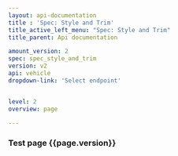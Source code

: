 ```yaml
---
layout: api-documentation
title : 'Spec: Style and Trim'
title_active_left_menu: "Spec: Style and Trim"
title_parent: Api documentation

amount_version: 2
spec: spec_style_and_trim
version: v2
api: vehicle
dropdown-link: 'Select endpoint'


level: 2
overview: page

---
```



### Test page {{page.version}}


